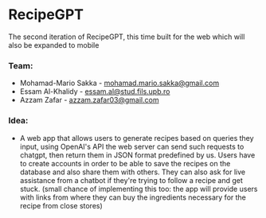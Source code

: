 # RecipeGPT
The second iteration of RecipeGPT, this time built for the web which will also be expanded to mobile

### Team: 

- Mohamad-Mario Sakka - mohamad.mario.sakka@gmail.com
- Essam Al-Khalidy - essam.al@stud.fils.upb.ro
- Azzam Zafar - azzam.zafar03@gmail.com

### Idea:

- A web app that allows users to generate recipes based on queries they input, using OpenAI's API the web server can send such requests to chatgpt, then return them in
JSON format predefined by us. Users have to create accounts in order to be able to save the recipes on the database and also share them with others. They can also ask for live assistance
from a chatbot if they're trying to follow a recipe and get stuck. (small chance of implementing this too: the app will provide users with links from where they can buy the ingredients
necessary for the recipe from close stores)
